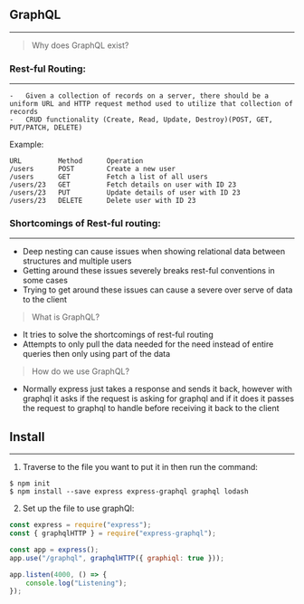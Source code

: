 ## GraphQL

---

> Why does GraphQL exist?

### Rest-ful Routing:

---

    -   Given a collection of records on a server, there should be a uniform URL and HTTP request method used to utilize that collection of records
    -   CRUD functionality (Create, Read, Update, Destroy)(POST, GET, PUT/PATCH, DELETE)

Example:

```
URL         Method      Operation
/users      POST        Create a new user
/users      GET         Fetch a list of all users
/users/23   GET         Fetch details on user with ID 23
/users/23   PUT         Update details of user with ID 23
/users/23   DELETE      Delete user with ID 23
```

### Shortcomings of Rest-ful routing:

---

-   Deep nesting can cause issues when showing relational data between structures and multiple users
-   Getting around these issues severely breaks rest-ful conventions in some cases
-   Trying to get around these issues can cause a severe over serve of data to the client

> What is GraphQL?

-   It tries to solve the shortcomings of rest-ful routing
-   Attempts to only pull the data needed for the need instead of entire queries then only using part of the data

> How do we use GraphQL?

-   Normally express just takes a response and sends it back, however with graphql it asks if the request is asking for graphql and if it does it passes the request to graphql to handle before receiving it back to the client

## Install

---

1. Traverse to the file you want to put it in then run the command:

```
$ npm init
$ npm install --save express express-graphql graphql lodash
```

2. Set up the file to use graphQl:

```javascript
const express = require("express");
const { graphqlHTTP } = require("express-graphql");

const app = express();
app.use("/graphql", graphqlHTTP({ graphiql: true }));

app.listen(4000, () => {
    console.log("Listening");
});
```
